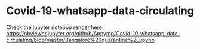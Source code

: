 # Covid-19-whatsapp-data-circulating

Check the jupyter noteboo render here: https://nbviewer.jupyter.org/github/Appymp/Covid-19-whatsapp-data-circulating/blob/master/Bangalore%20quarantine%20.ipynb
